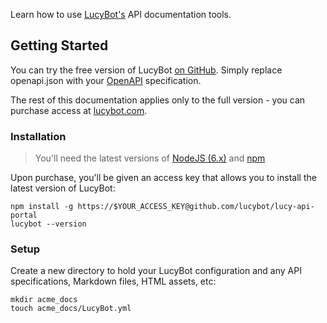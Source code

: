 Learn how to use [LucyBot's](http://lucybot.com)
API documentation tools.

## Getting Started
You can try the free version of LucyBot [on GitHub](https://github.com/lucybot/lucy-console).
Simply replace openapi.json with your [OpenAPI](https://www.openapis.org/) specification.

The rest of this documentation applies only to the full version - you can purchase
access at [lucybot.com](http://lucybot.com).

### Installation
> You'll need the latest versions of
> [NodeJS (6.x)](https://nodejs.org/en/download/) and
> [npm](http://blog.npmjs.org/post/85484771375/how-to-install-npm)

Upon purchase, you'll be given an access key that allows you to install the latest
version of LucyBot:

```
npm install -g https://$YOUR_ACCESS_KEY@github.com/lucybot/lucy-api-portal
lucybot --version
```

### Setup
Create a new directory to hold your LucyBot configuration and any API specifications,
Markdown files, HTML assets, etc:

```
mkdir acme_docs
touch acme_docs/LucyBot.yml
```
